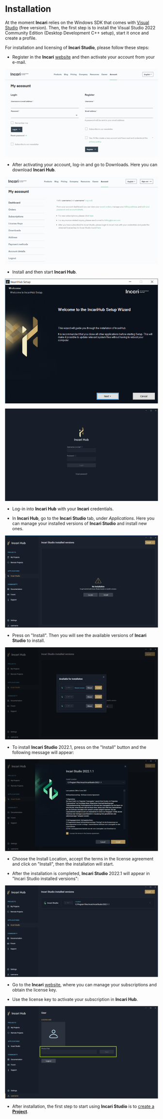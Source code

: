 # Installation

At the moment **Incari** relies on the Windows SDK that comes with [Visual Studio](https://visualstudio.microsoft.com/downloads/) (free version).
Then, the first step is to install the Visual Studio 2022 Community Edition (Desktop Development C++ setup), start it once and create a profile.

For installation and licensing of **Incari Studio**, please follow these steps:

* Register in the **Incari** [website](https://www.incari.com/my-account/) and then activate your account from your e-mail.

![Registration page in incari.com](../.gitbook/assets/website-register.png)

* After activating your account, log-in and go to Downloads. Here you can download **Incari Hub**.

![Account dashboard in incari.com](../.gitbook/assets/website-dashboard.png)

* Install and then start **Incari Hub**. 

![The Incari Hub setup screen.](../.gitbook/assets/incari-hub-setup.png)

![The Incari Hub welcome screen.](../.gitbook/assets/incari-hub-login2.png)

* Log-in into **Incari Hub** with your **Incari** credentials.

* In **Incari Hub**, go to the **Incari Studio** tab, under _Applications_. Here you can manage your installed versions of **Incari Studio** and install new ones.

![](../.gitbook/assets/incari-install1_v2.png)

* Press on "Install". Then you will see the available versions of **Incari Studio** to install.

![](../.gitbook/assets/incari-install2_new.png)

* To install **Incari Studio** 2022.1, press on the "Install" button and the following message will appear:

![](../.gitbook/assets/incari-install-terms.png)

* Choose the Install Location, accept the terms in the license agreement and click on "Install", then the installation will start.

* After the installation is completed, **Incari Studio** 2022.1 will appear in "Incari Studio installed versions":

![](../.gitbook/assets/incari-install-installed.png)

<!-- * After the download is finished, the install window for **Incari Studio** 2022.1 will open. Click "Next" to proceed and go through the installation process.

![The Incari Studio setup welcome screen.](../.gitbook/assets/incaristudio20221_installer.png) -->

*  Go to the **Incari** [website](https://www.incari.com/my-account/), where you can manage your subscriptions and obtain the license key.

* Use the license key to activate your subscription in **Incari Hub**.

![The Incari Hub license screen.](../.gitbook/assets/incari-hub-license2-green.png)

* After installation, the first step to start using **Incari Studio** is to [create a **Project**](first-steps/creating-a-project.md).














